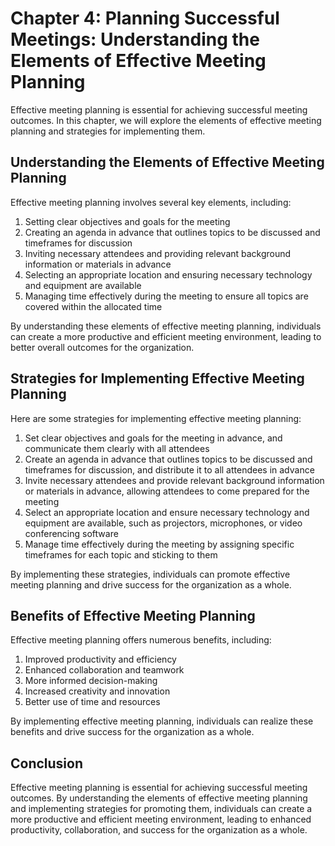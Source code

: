 Chapter 4: Planning Successful Meetings: Understanding the Elements of Effective Meeting Planning
=================================================================================================

Effective meeting planning is essential for achieving successful meeting outcomes. In this chapter, we will explore the elements of effective meeting planning and strategies for implementing them.

Understanding the Elements of Effective Meeting Planning
--------------------------------------------------------

Effective meeting planning involves several key elements, including:

1. Setting clear objectives and goals for the meeting
2. Creating an agenda in advance that outlines topics to be discussed and timeframes for discussion
3. Inviting necessary attendees and providing relevant background information or materials in advance
4. Selecting an appropriate location and ensuring necessary technology and equipment are available
5. Managing time effectively during the meeting to ensure all topics are covered within the allocated time

By understanding these elements of effective meeting planning, individuals can create a more productive and efficient meeting environment, leading to better overall outcomes for the organization.

Strategies for Implementing Effective Meeting Planning
------------------------------------------------------

Here are some strategies for implementing effective meeting planning:

1. Set clear objectives and goals for the meeting in advance, and communicate them clearly with all attendees
2. Create an agenda in advance that outlines topics to be discussed and timeframes for discussion, and distribute it to all attendees in advance
3. Invite necessary attendees and provide relevant background information or materials in advance, allowing attendees to come prepared for the meeting
4. Select an appropriate location and ensure necessary technology and equipment are available, such as projectors, microphones, or video conferencing software
5. Manage time effectively during the meeting by assigning specific timeframes for each topic and sticking to them

By implementing these strategies, individuals can promote effective meeting planning and drive success for the organization as a whole.

Benefits of Effective Meeting Planning
--------------------------------------

Effective meeting planning offers numerous benefits, including:

1. Improved productivity and efficiency
2. Enhanced collaboration and teamwork
3. More informed decision-making
4. Increased creativity and innovation
5. Better use of time and resources

By implementing effective meeting planning, individuals can realize these benefits and drive success for the organization as a whole.

Conclusion
----------

Effective meeting planning is essential for achieving successful meeting outcomes. By understanding the elements of effective meeting planning and implementing strategies for promoting them, individuals can create a more productive and efficient meeting environment, leading to enhanced productivity, collaboration, and success for the organization as a whole.
